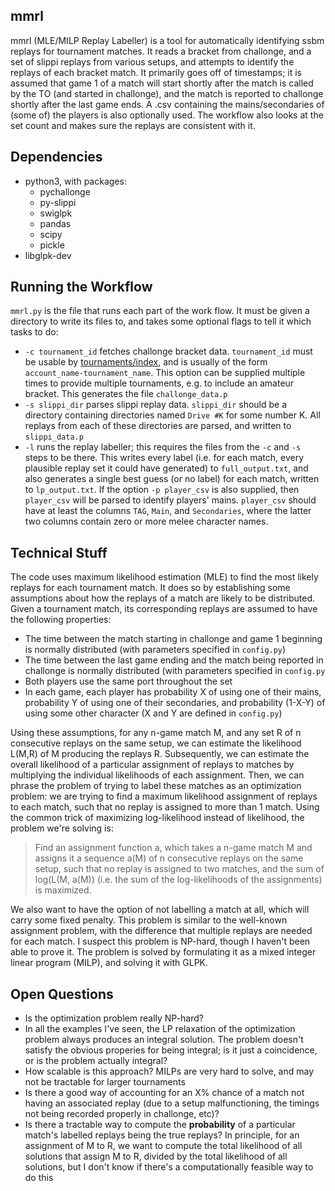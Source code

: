 ## mmrl
mmrl (MLE/MILP Replay Labeller) is a tool for automatically identifying ssbm
replays for tournament matches. It reads a bracket from challonge, and a set of
slippi replays from various setups, and attempts to identify the replays of
each bracket match.  It primarily goes off of timestamps; it is assumed that
game 1 of a match will start shortly after the match is called by the TO (and
started in challonge), and the match is reported to challonge shortly after the
last game ends. A .csv containing the mains/secondaries of (some of) the
players is also optionally used. The workflow also looks at the set count and
makes sure the replays are consistent with it.

## Dependencies
* python3, with packages:
    * pychallonge
    * py-slippi
    * swiglpk
    * pandas
    * scipy
    * pickle
* libglpk-dev

## Running the Workflow
`mmrl.py` is the file that runs each part of the work flow. It must be given a
directory to write its files to, and takes some optional flags to tell it which
tasks to do:

* `-c tournament_id` fetches challonge bracket data. `tournament_id` must be
  usable by [tournaments/index](https://api.challonge.com/v1/documents/tournaments/show),
  and is usually of the form `account_name-tournament_name`. This option can be
  supplied multiple times to provide multiple tournaments, e.g. to include an
  amateur bracket. This generates the file `challonge_data.p`
* `-s slippi_dir` parses slippi replay data. `slippi_dir` should be a directory
  containing directories named `Drive #K` for some number K. All replays from
  each of these directories are parsed, and written to `slippi_data.p`
* `-l` runs the replay labeller; this requires the files from the `-c` and `-s`
  steps to be there. This writes every label (i.e. for each match, every
  plausible replay set it could have generated) to `full_output.txt`, and also
  generates a single best guess (or no label) for each match, written to
  `lp_output.txt`.  If the option `-p player_csv` is also supplied, then
  `player_csv` will be parsed to identify players' mains. `player_csv` should
  have at least the columns `TAG`, `Main`, and `Secondaries`, where the latter
  two columns contain zero or more melee character names.


## Technical Stuff

The code uses maximum likelihood estimation (MLE) to find the most likely
replays for each tournament match. It does so by establishing some assumptions
about how the replays of a match are likely to be distributed.  Given a
tournament match, its corresponding replays are assumed to have the following
properties:
* The time between the match starting in challonge and game 1 beginning is
  normally distributed (with parameters specified in `config.py`)
* The time between the last game ending and the match being reported in
  challonge is normally distributed (with parameters specified in `config.py`
* Both players use the same port throughout the set
* In each game, each player has probability X of using one of their mains,
  probability Y of using one of their secondaries, and probability (1-X-Y) of
  using some other character (X and Y are defined in `config.py`)

Using these assumptions, for any n-game match M, and any set R of n consecutive
replays on the same setup, we can estimate the likelihood L(M,R) of M producing
the replays R. Subsequently, we can estimate the overall likelihood of a
particular assignment of replays to matches by multiplying the individual
likelihoods of each assignment.  Then, we can phrase the problem of trying to
label these matches as an optimization problem: we are trying to find a maximum
likelihood assignment of replays to each match, such that no replay is assigned
to more than 1 match. Using the common trick of maximizing log-likelihood
instead of likelihood, the problem we're solving is:

> Find an assignment function a, which takes a n-game match M and assigns it a
> sequence a(M) of n consecutive replays on the same setup, such that no replay
> is assigned to two matches, and the sum of log(L(M, a(M)) (i.e. the sum of
> the log-likelihoods of the assignments) is maximized.

We also want to have the option of not labelling a match at all, which will
carry some fixed penalty. This problem is similar to the well-known assignment
problem, with the difference that multiple replays are needed for each match. I
suspect this problem is NP-hard, though I haven't been able to prove it.  The
problem is solved by formulating it as a mixed integer linear program (MILP),
and solving it with GLPK.


## Open Questions
* Is the optimization problem really NP-hard?
* In all the examples I've seen, the LP relaxation of the optimization problem
  always produces an integral solution. The problem doesn't satisfy the obvious
  properies for being integral; is it just a coincidence, or is the problem
  actually integral?
* How scalable is this approach? MILPs are very hard to solve, and may not be
  tractable for larger tournaments
* Is there a good way of accounting for an X% chance of a match not having an
  associated replay (due to a setup malfunctioning, the timings not being
  recorded properly in challonge, etc)?
* Is there a tractable way to compute the **probability** of a particular
  match's labelled replays being the true replays? In principle, for an
  assignment of M to R, we want to compute the total likelihood of all
  solutions that assign M to R, divided by the total likelihood of all
  solutions, but I don't know if there's a computationally feasible way to do
  this
